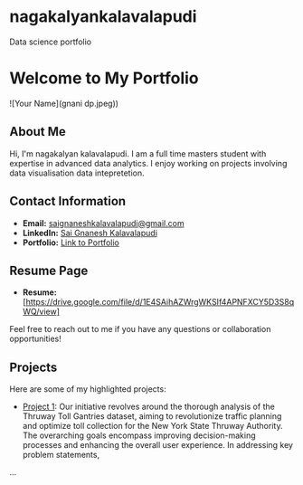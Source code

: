 # nagakalyankalavalapudi
Data science portfolio
# Welcome to My Portfolio

![Your Name](gnani dp.jpeg))

## About Me

Hi, I'm nagakalyan kalavalapudi. I am a full time masters student with expertise in advanced data analytics. I enjoy working on projects involving data visualisation data intepretetion.

## Contact Information

- **Email:** saignaneshkalavalapudi@gmail.com
- **LinkedIn:** [Sai Gnanesh Kalavalapudi](https://www.linkedin.com/in/sai-gnanesh-kalavalapudi-770a27208)
- **Portfolio:** [Link to Portfolio](https://)
## Resume Page
- **Resume:** [https://drive.google.com/file/d/1E4SAihAZWrgWKSIf4APNFXCY5D3S8qWQ/view]

Feel free to reach out to me if you have any questions or collaboration opportunities!

## Projects

Here are some of my highlighted projects:

- [Project 1](https://docs.google.com/file/d/1p2b9937UupDJkZmgbwxzIIYR-V_vk84u/edit?filetype=msword): Our initiative revolves around the thorough analysis of the Thruway Toll Gantries dataset, aiming to revolutionize traffic planning and optimize toll collection for the New York State Thruway Authority. The overarching goals encompass improving decision-making processes and
enhancing the overall user experience.
In addressing key problem statements, 


...
